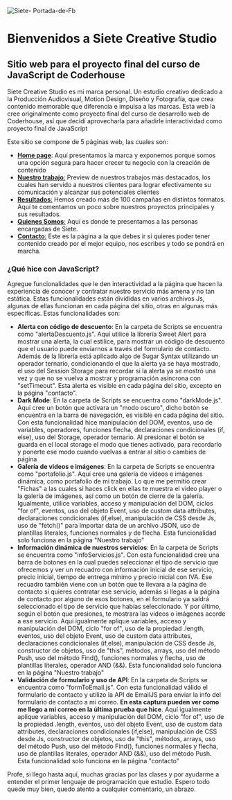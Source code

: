 
![Siete- Portada-de-Fb](https://user-images.githubusercontent.com/105566579/191428735-c50eaa43-b5dc-433a-8342-74612c56e211.png)


# Bienvenidos a Siete Creative Studio
## Sitio web para el proyecto final del curso de JavaScript de Coderhouse
Siete Creative Studio es mi marca personal. Un estudio creativo dedicado a la Producción Audiovisual, Motion Design, Diseño y Fotografía, que crea contenido memorable que diferencia e impulsa a las marcas.
Esta web la cree originalmente como proyecto final del curso de desarrollo web de Coderhouse, así que decidí aprovecharla para añadirle interactividad como proyecto final de JavaScript

Este sitio se compone de 5 páginas web, las cuales son: 
- [**Home page**](https://osunadan.github.io/sietecreativeJS/index.html): Aquí presentamos la marca y exponemos porque somos una opción segura para hacer crecer tu negocio con la creación de contenido
- [**Nuestro trabajo**:](https://osunadan.github.io/sietecreativeJS/pages/nuestro-trabajo.html) Preview de nuestros trabajos más destacados, los cuales han servido a nuestros clientes para lograr efectivamente su comunicación y alcanzar sus potenciales clientes
- [**Resultados**:](https://osunadan.github.io/sietecreativeJS/pages/resultados.html) Hemos creado más de 100 campañas en distintos formatos. Aquí te comentamos un poco sobre nuestros proyectos principales y sus resultados.
- [**Quienes Somos**:](https://osunadan.github.io/sietecreativeJS/pages/quienes-somos.html) Aquí es donde te presentamos a las personas encargadas de Siete.
- [**Contacto**:](https://osunadan.github.io/sietecreativeJS/pages/contacto.html) Este es la página a la que debes ir si quieres poder tener contenido creado por el mejor equipo, nos escribes y todo se pondrá en marcha.

### ¿Qué hice con JavaScript?
Agregue funcionalidades que le den interactividad a la página que hacen la experiencia de conocer y contratar nuestro servicio más amena y no tan estática. Estas funcionalidades están divididas en varios archivos Js, algunas de ellas funcionan en cada página del sitio, otras en algunas más específicas. Estas funcionalidades son:
- **Alerta con código de descuento**: En la carpeta de Scripts se encuentra como "alertaDescuento.js". Aquí utilice la librería Sweet Alert para mostrar una alerta, la cual estilice, para mostrar un código de descuento que el usuario puede enviarnos a través del formulario de contacto. Además de la librería está aplicado algo de Sugar Syntax utilizando un operador ternario, condicionando el que la alerta ya se haya mostrado, el uso del Session Storage para recordar si la alerta ya se mostró una vez y que no se vuelva a mostrar y programación asíncrona con "setTimeout". Esta alerta es visible en cada página del sitio, excepto en la página "contacto".
- **Dark Mode**: En la carpeta de Scripts se encuentra como "darkMode.js". Aquí cree un botón que activara un "modo oscuro", dicho botón se encuentra en la barra de navegación, es visible en cada página del sitio. Con esta funcionalidad hice manipulación del DOM, eventos, uso de variables, operadores, funciones flecha, declaraciones condicionales (if, else), uso del Storage, operador ternario. Al presionar el botón se guarda en el local storage el modo que tienes activado, para recordarlo y ponerte ese modo cuando vuelvas a entrar al sitio o cambies de página
- **Galería de videos e imágenes**: En la carpeta de Scripts se encuentra como "portafolio.js". Aquí cree una galería de videos e imágenes dinámica, como portafolio de mi trabajo. Lo que me permitió crear "Fichas" a las cuales si haces click en ellas te muestra el video player o la galería de imágenes, así como un botón de cierre de la galería. Igualmente, utilice variables, acceso y manipulación del DOM, ciclos "for of", eventos, uso del objeto Event, uso de custom data attributes, declaraciones condicionales (if,else), manipulación de CSS desde Js, uso de "fetch()" para importar data de un archivo JSON, uso de plantillas literales, funciones normales y de flecha. Esta funcionalidad solo funciona en la página "Nuestro trabajo"
- **Información dinámica de nuestros servicios**: En la carpeta de Scripts se encuentra como "infoServicios.js". Con esta funcionalidad cree una barra de botones en la cual puedes seleccionar el tipo de servicio que ofrecemos y ver un recuadro con información inicial de ese servicio, precio inicial, tiempo de entrega mínimo y precio inicial con IVA. Ese recuadro también viene con un botón que te llevara a la página de contacto si quieres contratar ese servicio, además si llegas a la página de contacto por alguno de esos botones, en el formulario ya saldrá seleccionado el tipo de servicio que habías seleccionado. Y por último, según el botón que presiones, te mostrara las videos o imágenes acorde a ese servicio. Aquí igualmente aplique variables, acceso y manipulación del DOM, ciclo "for of", uso de la propiedad .length, eventos, uso del objeto Event, uso de custom data attributes, declaraciones condicionales (if,else), manipulación de CSS desde Js, constructor de objetos, uso de "this", métodos, arrays, uso del método Push, uso del método Find(), funciones normales y flecha,  uso de plantillas literales, operador AND (&&). Esta funcionalidad solo funciona en la página "Nuestro trabajo"
- **Validación de formulario y uso de API**: En la carpeta de Scripts se encuentra como "formToEmail.js". Con esta funcionalidad válido el formulario de contacto y utilizo la API de EmailJS para enviar la info del formulario de contacto a mi correo. **En esta captura pueden ver como me llego a mi correo en la última prueba que hice**. Aquí igualmente aplique variables, acceso y manipulación del DOM, ciclo "for of", uso de la propiedad .length, eventos, uso del objeto Event, uso de custom data attributes, declaraciones condicionales (if,else), manipulación de CSS desde Js, constructor de objetos, uso de "this", métodos, arrays, uso del método Push, uso del método Find(), funciones normales y flecha,  uso de plantillas literales, operador AND (&&), uso del método Push. Esta funcionalidad solo funciona en la página "contacto"

Profe, si llego hasta aquí, muchas gracias por las clases y por ayudarme a entender el primer lenguaje de programación que estudio. Espero todo quede muy bien, quedo atento a cualquier comentario, un abrazo. 

